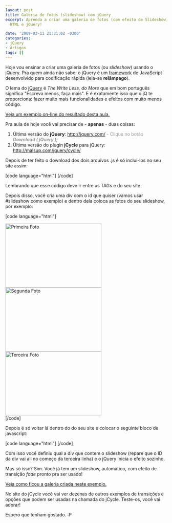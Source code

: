 ```yaml
---
layout: post
title: Galeria de fotos (slideshow) com jQuery
excerpt: Aprenda a criar uma galeria de fotos (com efeito de Slideshow) usando apenas
  HTML e jQuery!

date: '2009-03-11 21:31:02 -0300'
categories:
- jQuery
- Artigos
tags: []
---
```

<p>Hoje vou ensinar a criar uma galeria de fotos (ou <em>slideshow</em>) usando o jQuery. Pra quem ainda não sabe: o jQuery é um <abbr title="Em desenvolvimento de software, um framework ou arcabouço é uma abstração que une códigos comuns entre vários projetos de software provendo uma funcionalidade genérica. Um framework pode atingir uma funcionalidade específica, por configuração, durante a programação de uma aplicação.">framework</abbr> de JavaScript desenvolvido para codificação rápida (leia-se <strong>relâmpago</strong>).</p>
<p>O lema do <a href="http://jquery.com/" target="_blank">jQuery</a> é <em>The Write Less, do More</em> que em bom português significa "Escreva menos, faça mais". E é exatamente isso que o jQ te proporciona: fazer muito mais funcionalidades e efeitos com muito menos código.</p>
<p><a href="http://blog.thiagobelem.net/exemplo1/" target="_blank">Veja um exemplo on-line do resultado desta aula.</a></p>
<p>Pra aula de hoje você vai precisar de - <strong>apenas</strong> - duas coisas:</p>
<ol>
<li>Última versão do <strong>jQuery</strong>: <a href="http://jquery.com/" target="_blank">http://jquery.com/</a> <span style="color: #999999;">- Clique no botão <em><strong>Download ( jQuery );</strong></em></span></li>
<li>Última versão do plugin <strong>jCycle</strong> para jQuery: <a href="http://malsup.com/jquery/cycle/" target="_blank">http://malsup.com/jquery/cycle/</a></li>
</ol>
<p>Depois de ter feito o download dos dois arquivos .js é só incluí-los no seu site assim:</p>
<p>[code language="html"]
<head>
<script src="_pasta_/jquery.js" type="text/javascript"></script>
<script src="_pasta_/jcycle.js" type="text/javascript"></script>
</head>
[/code]</p>
<p>Lembrando que esse código deve ir entre as TAGs <head> e </head> do seu site.</p>
<p>Depois disso, você cria uma div com o id que quiser (vamos usar #slideshow como exemplo) e dentro dela coloca as fotos do seu slideshow, por exemplo:</p>
<p>[code language="html"]
<div id="slideShow">
<img src="imagens/foto1.jpg" alt="Primeira Foto" width="300" height="200" />
<img src="imagens/foto2.jpg" alt="Segunda Foto" width="300" height="200" />
<img src="imagens/foto3.jpg" alt="Terceira Foto" width="300" height="200" />
</div>
[/code]</p>
<p>Depois é só voltar lá dentro do <head> do seu site e colocar o seguinte bloco de javascript:</p>
<p>[code language="html"]
<script type="text/javascript">
<!--
$(function() {
$('#slideShow').cycle({ fx: 'fade' });
});
// -->
</script>
[/code]</p>
<p>Com isso você definiu qual a div que contem o slideshow (repare que o ID da div vai ali no começo da terceira linha) e o jQuery inicia o efeito sozinho.</p>
<p>Mas só isso? Sim. Você já tem um slideshow, automático, com efeito de transição <em>fade</em> pronto pra ser usado!</p>
<p><a href="http://blog.thiagobelem.net/exemplo1/" target="_blank">Veja como ficou a galeria criada neste exemplo.</a></p>
<p>No site do jCycle você vai ver dezenas de outros exemplos de transições e opções que podem ser usadas na chamada do jCycle. Teste-os, você vai adorar!</p>
<p>Espero que tenham gostado.  :P</p>
